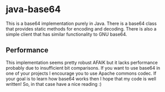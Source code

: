 # java-base64

This is a base64 implementation purely in Java. There is a base64 class
that provides static methods for encoding and decoding. There is also
a simple client that has similar functionality to GNU base64.

## Performance

This implementation seems pretty robust AFAIK but it lacks performance
probably due to insufficient bit comparisons. If you want to use
base64 in one of your projects I encourage you to use Apache commons
codec. If your goal is to learn how base64 works then I hope that my
code is well written! So, in that case have a nice reading :)
